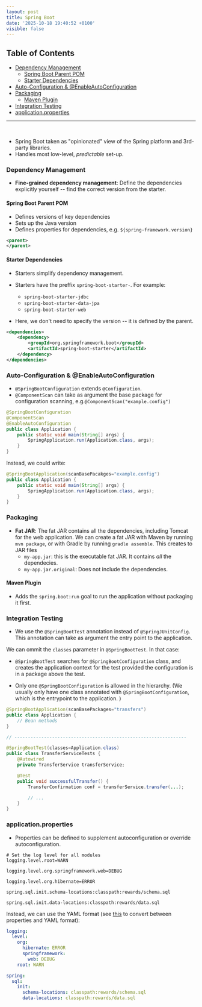 ```yaml
---
layout: post
title: Spring Boot
date: '2025-10-18 19:40:52 +0100'
visible: false
---
```


## Table of Contents

- [Dependency Management](#dependency-management)
  - [Spring Boot Parent POM](#spring-boot-parent-pom)
  - [Starter Dependencies](#starter-dependencies)
- [Auto-Configuration & @EnableAutoConfiguration](#auto-configuration-&-@enableautoconfiguration)
- [Packaging](#packaging)
  - [Maven Plugin](#maven-plugin)
- [Integration Testing](#integration-testing)
- [application.properties](#applicationproperties)

---

<br/>

- Spring Boot taken as "opinionated" view of the Spring platform and 3rd-party
libraries.
- Handles most low-level, *predictable*  set-up.

### Dependency Management

- **Fine-grained dependency management**: Define the dependencies explicitly
yourself -- find the correct version from the starter.  

#### Spring Boot Parent POM

- Defines versions of key dependencies
- Sets up the Java version
- Defines properties for dependencies, e.g. `${spring-framework.version}`

```xml
<parent>
</parent>
```

#### Starter Dependencies

- Starters simplify dependency management.

- Starters have the preffix `spring-boot-starter-`. For example:
  - `spring-boot-starter-jdbc`
  - `spring-boot-starter-data-jpa`
  - `spring-boot-starter-web`

- Here, we don't need to specify the version -- it is defined by the parent.

```xml
<dependencies>
    <dependency>
        <groupId>org.springframework.boot</groupId>
        <artifactId>spring-boot-starter</artifactId>
    </dependency>
</dependencies>
```

### Auto-Configuration & @EnableAutoConfiguration

- `@SpringBootConfiguration` extends `@Configuration`.
- `@ComponentScan` can take as argument the base package for configuration scanning,
e.g.`@ComponentScan("example.config")`

```java
@SpringBootConfiguration
@ComponentScan
@EnableAutoConfiguration
public class Application {
    public static void main(String[] args) { 
        SpringApplication.run(Application.class, args);
    }
}
```

Instead, we could write:

```java
@SpringBootApplication(scanBasePacakges="example.config")
public class Application {
    public static void main(String[] args) {
        SpringApplication.run(Application.class, args);
    }
}
```

<!-- TODO: FIXME: Footnote a explicar o que e o classpath -->

### Packaging

- **Fat JAR**: The fat JAR contains all the dependencies, including Tomcat for the
web application. We can create a fat JAR with Maven by running `mvn package`, or with Gradle by running `gradle assemble`. This creates to JAR files
  - `my-app.jar`: this is the executable fat JAR. It contains *all* the dependecies.
  - `my-app.jar.original`: Does not include the dependencies.

#### Maven Plugin

- Adds the `spring.boot:run` goal to run the application without packaging it first.

### Integration Testing

- We use the `@SpringBootTest` annotation instead of `@SpringJUnitConfig`.
This annotation can take as argument the entry point to the application.

We can ommit the `classes` parameter in `@SpringBootTest`. In that case:

- `@SpringBootTest` searches for `@SpringBootConfiguration` class, and creates
the application context for the test provided the configuration is in a package
above the test.

- Only one `@SpringBootConfiguration` is allowed in the hierarchy. (We usually
only have one class annotated with `@SpringBootConfiguration`, which is the
entrypoint to the application. )

```java
@SpringBootApplication(scanBasePackages="transfers")
public class Application {
    // Bean methods
}

// ---------------------------------------------------------------- 

@SpringBootTest(classes=Application.class)
public class TransferServiceTests {
    @Autowired
    private TransferService transferService;

    @Test
    public void successfulTransfer() {
        TransferConfirmation conf = transferService.transfer(...);

        // ...
    }
}
```

### application.properties

- Properties can be defined to supplement autoconfiguration or
override autoconfiguration.

```
# Set the log level for all modules 
logging.level.root=WARN

logging.level.org.springframework.web=DEBUG

logging.level.org.hibernate=ERROR

spring.sql.init.schema-locations:classpath:rewards/schema.sql

spring.sql.init.data-locations:classpath:rewards/data.sql
```

Instead, we can use the YAML format (see  [this](https://mageddo.com/tools/yaml-converter)
to convert between properties and YAML format):

```yaml
logging:
  level:
    org:
      hibernate: ERROR
      springframework:
        web: DEBUG
    root: WARN

spring:
  sql:
    init:
      schema-locations: classpath:rewards/schema.sql
      data-locations: classpath:rewards/data.sql
```
